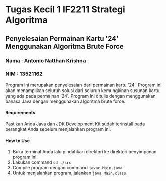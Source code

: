 # Tugas Kecil 1 IF2211 Strategi Algoritma

## Penyelesaian Permainan Kartu '24' Menggunakan Algoritma Brute Force

### Nama : Antonio Natthan Krishna
### NIM : 13521162

Program ini merupakan penyelesaian dari permainan kartu '24'. Program ini akan menampilkan seluruh solusi dari seluruh kemungkinan susunan kartu yang ada pada permainan '24'. Program ini ditulis dengan menggunakan bahasa Java dengan menggunakan algoritma brute force.

#### Requirements
Pastikan Anda Java dan JDK Development Kit sudah terinstall pada perangkat Anda sebelum menjalankan program ini.

#### How to Use
1. Buka terminal Anda lalu pindahkan direktori ke direktori penyimpanan program ini.
2. Lakukan command `cd ./src`
3. Compile program dengan command `javac Main.java`
4. Untuk menjalankan program, jalankan `java Main.class`

